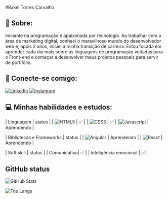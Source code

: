#Rakel Torres Carvalho

## 📌 Sobre:
Iniciante na programação e apaixonada por tecnologia. Ao trabalhar com a área de marketing digital, conheci o maravilhoso mundo do desenvolvedor web e, apóis 2 anos, iniciei a minha transição de carreira. Estou focada em aprender cada dia mais sobre as linguagens de programação voltadas para o Front-end e começar a desenvolver meus projetos pessoais para servir de portifólio.

## 🔗 Conecte-se comigo:

[![LinkedIn](https://img.shields.io/badge/LinkedIn-000?style=for-the-badge&logo=linkedin&logoColor=0E76A8)](https://www.linkedin.com/in/rakeltorrescarvalho/)
[![Instagram](https://img.shields.io/badge/Instagram-708090?style=for-the-badge&logo=instagram)](https://www.instagram.com/rakeltcarvalho/)

## 💻 Minhas habilidades e estudos:

| Linguagem | status |
| ![HTML5](https://img.shields.io/badge/HTML5-000?style=for-the-badge&logo=HTML5) | ✅ |
| ![CSS3](https://img.shields.io/badge/CSS3-000?style=for-the-badge&logo=CSS3) | ✅ |
|![Javascript](https://img.shields.io/badge/javascript-000?style=for-the-badge&logo=javascript) | Aprendendo |

| Bibliotecas e Frameworks | status |
| ![Angular](https://img.shields.io/badge/Angular-000?style=for-the-badge&logo=angular&logoColor=C3002F) | Aprendendo |
| ![React](https://img.shields.io/badge/React-000?style=for-the-badge&logo=react) | Aprendendo |

| Soft skill | status |
| Comunicativa| ✅ |
| Inteligência emocional | ✅|


## GitHub status
![GitHub Stats](https://github-readme-stats.vercel.app/api?username=rakeltorres&theme=transparent&bg_color=000&border_color=30A3DC&show_icons=true&icon_color=30A3DC&title_color=E94D5F&text_color=FFF)

![Top Langs](https://github-readme-stats-git-masterrstaa-rickstaa.vercel.app/api/top-langs/?username=rakeltorres&bg_color=000&border_color=30A3DC&title_color=E94D5F&text_color=FFF)


